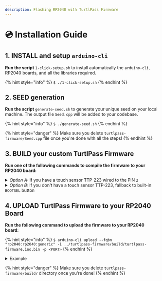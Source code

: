```yaml
---
description: Flashing RP2040 with TurtlPass Firmware
---
```


# 💿 Installation Guide

## 1. INSTALL and setup `arduino-cli`

**Run the script** `1-click-setup.sh` to install automatically the `arduino-cli`, RP2040 boards, and all the libraries required.

{% hint style="info" %}
`$ ./1-click-setup.sh`
{% endhint %}

## 2. SEED generation

**Run the script** `generate-seed.sh` to generate your unique seed on your local machine. The output file `Seed.cpp` will be added to your codebase.

{% hint style="info" %}
`$ ./generate-seed.sh`
{% endhint %}

{% hint style="danger" %}
Make sure you delete `turtlpass-firmware/Seed.cpp` file once you're done with all the steps!
{% endhint %}

## 3. BUILD your custom TurtlPass Firmware

**Run one of the following commands to compile the firmware to your RP2040 board:**

<details>

<summary><em>Option A:</em> If you have a touch sensor TTP-223 wired to the PIN <code>2</code></summary>

```bash
arduino-cli compile --clean \
--fqbn "rp2040:rp2040:generic" \
--output-dir ../turtlpass-firmware/build/ \
--build-property "build.extra_flags=\"-D__TURTLPASS_VERSION__=\"2.1.0\"\"" \
--build-property "build.extra_flags=\"-D__TURTLPASS_PIN_TTP223__=2\"" \
../turtlpass-firmware/turtlpass-firmware.ino
```

</details>

<details>

<summary><em>Option B:</em> If you don't have a touch sensor TTP-223, fallback to built-in <code>BOOTSEL</code> button</summary>

```bash
arduino-cli compile --clean \
--fqbn "rp2040:rp2040:generic" \
--output-dir ../turtlpass-firmware/build/ \
--build-property "build.extra_flags=\"-D__TURTLPASS_VERSION__=\"2.1.0\"\"" \
../turtlpass-firmware/turtlpass-firmware.ino
```

</details>

## 4. UPLOAD TurtlPass Firmware to your RP2040 Board

**Run the following command to upload the firmware to your RP2040 board:**

{% hint style="info" %}
`$ arduino-cli upload --fqbn "rp2040:rp2040:generic" -i ../turtlpass-firmware/build/turtlpass-firmware.ino.bin -p <PORT>`
{% endhint %}

<details>

<summary>Example</summary>

```bash
arduino-cli upload \
--fqbn "rp2040:rp2040:generic" \
-i ../turtlpass-firmware/build/turtlpass-firmware.ino.bin \
-p /dev/cu.usbmodem14101
```

</details>

{% hint style="danger" %}
Make sure you delete `turtlpass-firmware/build/` directory once you're done!
{% endhint %}
